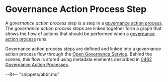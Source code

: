 <!-- SPDX-License-Identifier: CC-BY-4.0 -->
<!-- Copyright Contributors to the ODPi Egeria project. -->


# Governance Action Process Step

A *governance action process step* is a step in a [governance action process](/concepts/governance-action-process). The *governance action process steps* are linked together form a graph that shows the flow of actions that should be performed when a [governance action process](/concepts/governance-action-process) runs.

Governance action process steps are defined and linked into a governance action process flow through the [Open Governance Service](/services/gaf-metadata-management).  Behind the scenes, this flow is stored using metadata elements described in [0462 Governance Action Processes](/types/4/0462-Governance-Action-Processes).

--8<-- "snippets/abbr.md"
